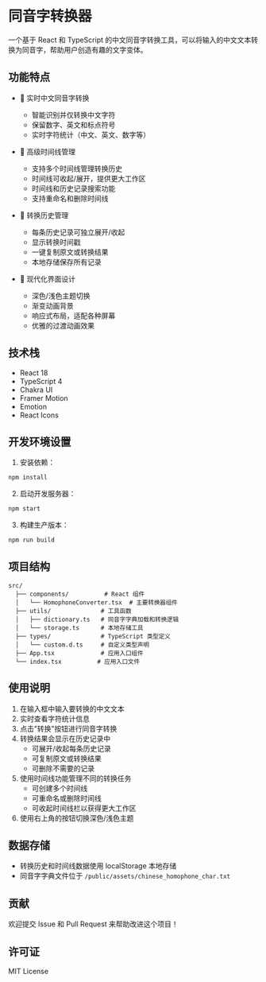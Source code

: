 # 同音字转换器

一个基于 React 和 TypeScript 的中文同音字转换工具，可以将输入的中文文本转换为同音字，帮助用户创造有趣的文字变体。

## 功能特点

- 🔄 实时中文同音字转换
  - 智能识别并仅转换中文字符
  - 保留数字、英文和标点符号
  - 实时字符统计（中文、英文、数字等）

- 📝 高级时间线管理
  - 支持多个时间线管理转换历史
  - 时间线可收起/展开，提供更大工作区
  - 时间线和历史记录搜索功能
  - 支持重命名和删除时间线

- 💾 转换历史管理
  - 每条历史记录可独立展开/收起
  - 显示转换时间戳
  - 一键复制原文或转换结果
  - 本地存储保存所有记录

- 🎨 现代化界面设计
  - 深色/浅色主题切换
  - 渐变动画背景
  - 响应式布局，适配各种屏幕
  - 优雅的过渡动画效果

## 技术栈

- React 18
- TypeScript 4
- Chakra UI
- Framer Motion
- Emotion
- React Icons

## 开发环境设置

1. 安装依赖：
```bash
npm install
```

2. 启动开发服务器：
```bash
npm start
```

3. 构建生产版本：
```bash
npm run build
```

## 项目结构

```
src/
  ├── components/          # React 组件
  │   └── HomophoneConverter.tsx  # 主要转换器组件
  ├── utils/              # 工具函数
  │   ├── dictionary.ts   # 同音字字典加载和转换逻辑
  │   └── storage.ts      # 本地存储工具
  ├── types/              # TypeScript 类型定义
  │   └── custom.d.ts     # 自定义类型声明
  ├── App.tsx             # 应用入口组件
  └── index.tsx          # 应用入口文件
```

## 使用说明

1. 在输入框中输入要转换的中文文本
2. 实时查看字符统计信息
3. 点击"转换"按钮进行同音字转换
4. 转换结果会显示在历史记录中
   - 可展开/收起每条历史记录
   - 可复制原文或转换结果
   - 可删除不需要的记录
5. 使用时间线功能管理不同的转换任务
   - 可创建多个时间线
   - 可重命名或删除时间线
   - 可收起时间线栏以获得更大工作区
6. 使用右上角的按钮切换深色/浅色主题

## 数据存储

- 转换历史和时间线数据使用 localStorage 本地存储
- 同音字字典文件位于 `/public/assets/chinese_homophone_char.txt`

## 贡献

欢迎提交 Issue 和 Pull Request 来帮助改进这个项目！

## 许可证

MIT License
